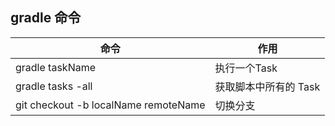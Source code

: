 ## gradle 命令
|命令|作用|
|-|-|
|gradle taskName|执行一个Task|
|gradle tasks -all|获取脚本中所有的 Task|
|git checkout -b localName remoteName|切换分支|

